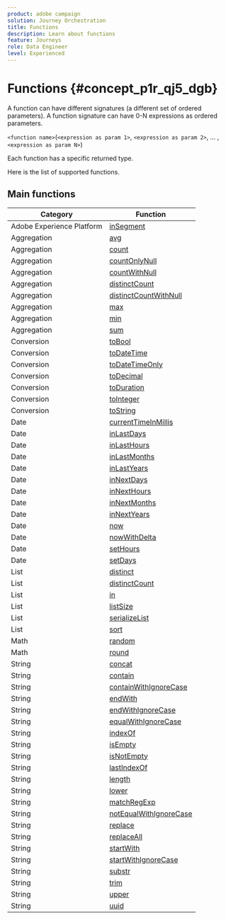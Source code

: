 ```yaml
---
product: adobe campaign
solution: Journey Orchestration
title: Functions
description: Learn about functions
feature: Journeys
role: Data Engineer
level: Experienced
---
```


# Functions {#concept_p1r_qj5_dgb}

A function can have different signatures (a different set of ordered parameters). A function signature can have 0-N expressions as ordered parameters.

`<function name>`(`<expression as param 1>`, `<expression as param 2>`, ... ,`<expression as param N>`)

Each function has a specific returned type. 

Here is the list of supported functions.

## Main functions

| Category    | Function              |
|-------------|-----------------------|
| Adobe Experience Platform | [inSegment](../functions/functioninsegment.md)|
| Aggregation | [avg](../functions/functionavg.md)|
| Aggregation | [count](../functions/functioncount.md)|
| Aggregation | [countOnlyNull](../functions/functioncountonlynull.md)|
| Aggregation | [countWithNull](../functions/functioncountwithnull.md)|
| Aggregation | [distinctCount](../functions/functiondistinctcount.md)|
| Aggregation | [distinctCountWithNull](../functions/functiondistinctcountwithnull.md)|
| Aggregation | [max](../functions/functionmax.md)|
| Aggregation | [min](../functions/functionmin.md)|
| Aggregation | [sum](../functions/functionsum.md)|
| Conversion  | [toBool](../functions/functiontobool.md)|
| Conversion  | [toDateTime](../functions/functiontodatetime.md)|
| Conversion  | [toDateTimeOnly](../functions/functiontodatetimeonly.md)|
| Conversion  | [toDecimal](../functions/functiontodecimal.md)|
| Conversion  | [toDuration](../functions/functiontoduration.md)|
| Conversion  | [toInteger](../functions/functiontointeger.md)|
| Conversion  | [toString](../functions/functiontostring.md)|
| Date        | [currentTimeInMillis](../functions/functioncurrenttimeinmillis.md)|
| Date        | [inLastDays](../functions/functioninlastdays.md)|
| Date        | [inLastHours](../functions/functioninlasthours.md)|
| Date        | [inLastMonths](../functions/functioninlastmonths.md)|
| Date        | [inLastYears](../functions/functioninlastyears.md)|
| Date        | [inNextDays](../functions/functioninnextdays.md)|
| Date        | [inNextHours](../functions/functioninnexthours.md)|
| Date        | [inNextMonths](../functions/functioninnextmonths.md)|
| Date        | [inNextYears](../functions/functioninnextyears.md)|
| Date        | [now](../functions/functionnow.md)|
| Date        | [nowWithDelta](../functions/functionnowwithdelta.md)|
| Date        | [setHours](../functions/functionsethours.md)|
| Date        | [setDays](../functions/functionsetdays.md)|
| List        | [distinct](../functions/functiondistinct.md)|
| List        | [distinctCount](../functions/functiondistinctcount.md)|
| List        | [in](../functions/functionin.md)|
| List        | [listSize](../functions/functionlistsize.md)|
| List        | [serializeList](../functions/functionserializelist.md)|
| List        | [sort](../functions/functionsort.md)|
| Math        | [random](../functions/functionrandom.md)|
| Math        | [round](../functions/functionround.md)|
| String      | [concat](../functions/functionconcat.md)|
| String      | [contain](../functions/functioncontain.md)|
| String      | [containWithIgnoreCase](../functions/functioncontainwithignorecase.md)|
| String      | [endWith](../functions/functionendwith.md)|
| String      | [endWithIgnoreCase](../functions/functionendwithignorecase.md)|
| String      | [equalWithIgnoreCase](../functions/functionequalignorecase.md)|
| String      | [indexOf](../functions/functionindexof.md)|
| String      | [isEmpty](../functions/functionisempty.md)|
| String      | [isNotEmpty](../functions/functionisnotempty.md)|
| String      | [lastIndexOf](../functions/functionlastindexof.md)|
| String      | [length](../functions/functionlength.md)|
| String      | [lower](../functions/functionlower.md)|
| String      | [matchRegExp](../functions/functionmatchregexp.md)|
| String      | [notEqualWithIgnoreCase](../functions/functionnotequalignorecase.md)|
| String      | [replace](../functions/functionreplace.md)|
| String      | [replaceAll](../functions/functionreplaceall.md)|
| String      | [startWith](../functions/functionstartwith.md)|
| String      | [startWithIgnoreCase](../functions/functionstartwithignorecase.md)|
| String      | [substr](../functions/functionsubstr.md)|
| String      | [trim](../functions/functiontrim.md)|
| String      | [upper](../functions/functionupper.md)|
| String      | [uuid](../functions/functionuuid.md)|